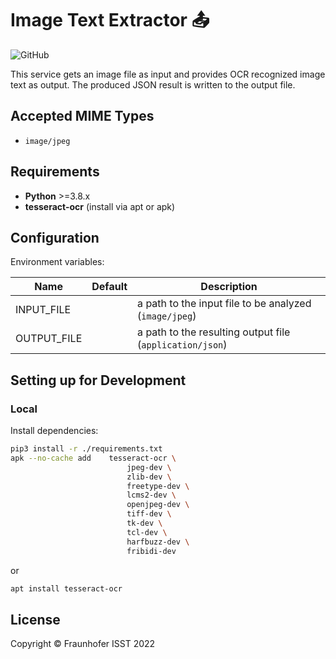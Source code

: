 # Image Text Extractor 📤

![GitHub](https://img.shields.io/badge/version-v3.0.0-green)

This service gets an image file as input and provides OCR recognized image text as output.
The produced JSON result is written to the output file.

## Accepted MIME Types

+ `image/jpeg`

## Requirements

+ **Python** >=3.8.x
+ **tesseract-ocr** (install via apt or apk)

## Configuration

Environment variables:

| Name | Default | Description |
| --- | --- | --- |
| INPUT_FILE | | a path to the input file to be analyzed (`image/jpeg`) |
| OUTPUT_FILE | | a path to the resulting output file (`application/json`) |

## Setting up for Development

### Local

Install dependencies:

```bash
pip3 install -r ./requirements.txt
apk --no-cache add    tesseract-ocr \
                          jpeg-dev \
                          zlib-dev \
                          freetype-dev \
                          lcms2-dev \
                          openjpeg-dev \
                          tiff-dev \
                          tk-dev \
                          tcl-dev \
                          harfbuzz-dev \
                          fribidi-dev
```

or

```bash
apt install tesseract-ocr
```

## License

Copyright © Fraunhofer ISST 2022
